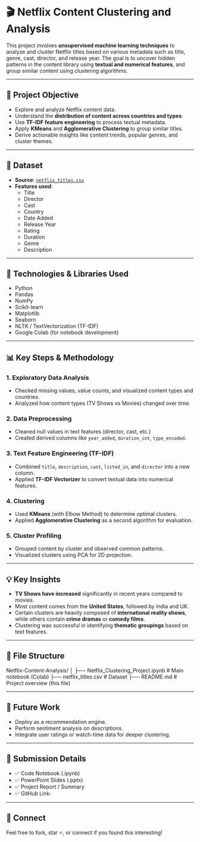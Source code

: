 # 🎬 Netflix Content Clustering and Analysis

This project involves **unsupervised machine learning techniques** to analyze and cluster Netflix titles based on various metadata such as title, genre, cast, director, and release year. The goal is to uncover hidden patterns in the content library using **textual and numerical features**, and group similar content using clustering algorithms.

---

## 📌 Project Objective

- Explore and analyze Netflix content data.
- Understand the **distribution of content across countries and types**.
- Use **TF-IDF feature engineering** to process textual metadata.
- Apply **KMeans** and **Agglomerative Clustering** to group similar titles.
- Derive actionable insights like content trends, popular genres, and cluster themes.

---

## 📁 Dataset

- **Source**: [`netflix_titles.csv`](https://www.kaggle.com/datasets/shivamb/netflix-shows)
- **Features used**:
  - Title
  - Director
  - Cast
  - Country
  - Date Added
  - Release Year
  - Rating
  - Duration
  - Genre
  - Description

---

## 🔧 Technologies & Libraries Used

- Python
- Pandas
- NumPy
- Scikit-learn
- Matplotlib
- Seaborn
- NLTK / TextVectorization (TF-IDF)
- Google Colab (for notebook development)

---

## 📊 Key Steps & Methodology

### 1. **Exploratory Data Analysis**
- Checked missing values, value counts, and visualized content types and countries.
- Analyzed how content types (TV Shows vs Movies) changed over time.

### 2. **Data Preprocessing**
- Cleaned null values in text features (director, cast, etc.)
- Created derived columns like `year_added`, `duration_int`, `type_encoded`.

### 3. **Text Feature Engineering (TF-IDF)**
- Combined `title`, `description`, `cast`, `listed_in`, and `director` into a new column.
- Applied **TF-IDF Vectorizer** to convert textual data into numerical features.

### 4. **Clustering**
- Used **KMeans** (with Elbow Method) to determine optimal clusters.
- Applied **Agglomerative Clustering** as a second algorithm for evaluation.

### 5. **Cluster Profiling**
- Grouped content by cluster and observed common patterns.
- Visualized clusters using PCA for 2D projection.

---

## 💡 Key Insights

- **TV Shows have increased** significantly in recent years compared to movies.
- Most content comes from the **United States**, followed by India and UK.
- Certain clusters are heavily composed of **international reality shows**, while others contain **crime dramas** or **comedy films**.
- Clustering was successful in identifying **thematic groupings** based on text features.

---

## 📁 File Structure
Netflix-Content-Analysis/
│
├── Netflix_Clustering_Project.ipynb # Main notebook (Colab)
├── netflix_titles.csv # Dataset
├── README.md # Project overview (this file)

---

## 🧠 Future Work

- Deploy as a recommendation engine.
- Perform sentiment analysis on descriptions.
- Integrate user ratings or watch-time data for deeper clustering.

---

## 📎 Submission Details

- ✅ Code Notebook (.ipynb)
- ✅ PowerPoint Slides (.pptx)
- ✅ Project Report / Summary
- ✅ GitHub Link:

---

## 🔗 Connect

Feel free to fork, star ⭐, or connect if you found this interesting!

